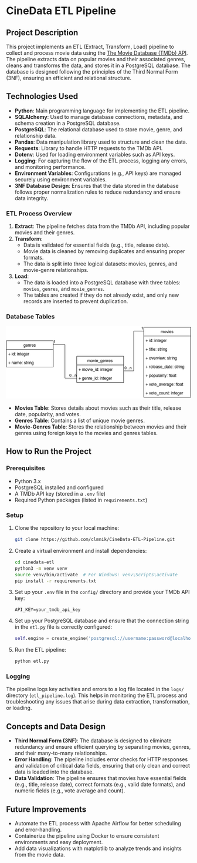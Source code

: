# CineData ETL Pipeline

## Project Description

This project implements an ETL (Extract, Transform, Load) pipeline to collect and process movie data using the [The Movie Database (TMDb) API](https://www.themoviedb.org/documentation/api). The pipeline extracts data on popular movies and their associated genres, cleans and transforms the data, and stores it in a PostgreSQL database. The database is designed following the principles of the Third Normal Form (3NF), ensuring an efficient and relational structure.

## Technologies Used

- **Python**: Main programming language for implementing the ETL pipeline.
- **SQLAlchemy**: Used to manage database connections, metadata, and schema creation in a PostgreSQL database.
- **PostgreSQL**: The relational database used to store movie, genre, and relationship data.
- **Pandas**: Data manipulation library used to structure and clean the data.
- **Requests**: Library to handle HTTP requests to the TMDb API.
- **Dotenv**: Used for loading environment variables such as API keys.
- **Logging**: For capturing the flow of the ETL process, logging any errors, and monitoring performance.
- **Environment Variables**: Configurations (e.g., API keys) are managed securely using environment variables.
- **3NF Database Design**: Ensures that the data stored in the database follows proper normalization rules to reduce redundancy and ensure data integrity.


### ETL Process Overview

1. **Extract**: The pipeline fetches data from the TMDb API, including popular movies and their genres.
2. **Transform**: 
    - Data is validated for essential fields (e.g., title, release date).
    - Movie data is cleaned by removing duplicates and ensuring proper formats.
    - The data is split into three logical datasets: movies, genres, and movie-genre relationships.
3. **Load**: 
    - The data is loaded into a PostgreSQL database with three tables: `movies`, `genres`, and `movie_genres`.
    - The tables are created if they do not already exist, and only new records are inserted to prevent duplication.

### Database Tables

![er_diagram](https://github.com/clmnik/CineData-ETL-Pipeline/blob/master/docs/er_diagram.png)

- **Movies Table**: Stores details about movies such as their title, release date, popularity, and votes.
- **Genres Table**: Contains a list of unique movie genres.
- **Movie-Genres Table**: Stores the relationship between movies and their genres using foreign keys to the movies and genres tables.

## How to Run the Project

### Prerequisites

- Python 3.x
- PostgreSQL installed and configured
- A TMDb API key (stored in a `.env` file)
- Required Python packages (listed in `requirements.txt`)

### Setup

1. Clone the repository to your local machine:

   ```bash
   git clone https://github.com/clmnik/CineData-ETL-Pipeline.git
   ```

2. Create a virtual environment and install dependencies:

   ```bash
   cd cinedata-etl
   python3 -m venv venv
   source venv/bin/activate  # For Windows: venv\Scripts\activate
   pip install -r requirements.txt
   ```

3. Set up your `.env` file in the `config/` directory and provide your TMDb API key:

   ```
   API_KEY=your_tmdb_api_key
   ```

4. Set up your PostgreSQL database and ensure that the connection string in the `etl.py` file is correctly configured:

   ```python
   self.engine = create_engine('postgresql://username:password@localhost/cinedata')
   ```

5. Run the ETL pipeline:

   ```bash
   python etl.py
   ```

### Logging

The pipeline logs key activities and errors to a log file located in the `logs/` directory (`etl_pipeline.log`). This helps in monitoring the ETL process and troubleshooting any issues that arise during data extraction, transformation, or loading.

## Concepts and Data Design

- **Third Normal Form (3NF)**: The database is designed to eliminate redundancy and ensure efficient querying by separating movies, genres, and their many-to-many relationships.
- **Error Handling**: The pipeline includes error checks for HTTP responses and validation of critical data fields, ensuring that only clean and correct data is loaded into the database.
- **Data Validation**: The pipeline ensures that movies have essential fields (e.g., title, release date), correct formats (e.g., valid date formats), and numeric fields (e.g., vote average and count).

## Future Improvements

- Automate the ETL process with Apache Airflow for better scheduling and error-handling. 
- Containerize the pipeline using Docker to ensure consistent environments and easy deployment. 
- Add data visualizations with matplotlib to analyze trends and insights from the movie data.
  
